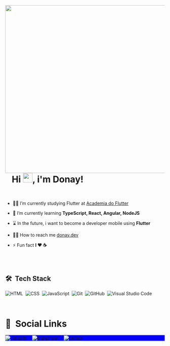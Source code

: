 <img align="right" height="530em" src="https://raw.githubusercontent.com/gist/lucasdonay/7329d013c542214a6a4eb148dbf08464/raw/55ec5796137d29980d23b3648b565a891ef52917/githubcardfinal2.svg">
<h1 align="left">⠀Hi <img src="https://media.giphy.com/media/hvRJCLFzcasrR4ia7z/giphy.gif" width="30px">, i'm Donay!</h1>
<br>


- 👨‍🎓   I’m currently studying Flutter at [Academia do Flutter](https://novo.academiadoflutter.com.br/)

- 🚀  I’m currently learning **TypeScript, React, Angular, NodeJS**

- ⌛  In the future, i want to become a developer mobile using **Flutter**

- 👨‍💻  How to reach me  [donay.dev](https://donay.dev)

- ⚡  Fun fact **I ❤️️ ☕**

<br><br>

## 🛠 &nbsp;Tech Stack

![HTML](https://img.shields.io/badge/-HTML-05122A?style=flat&logo=HTML5)&nbsp;
![CSS](https://img.shields.io/badge/-CSS-05122A?style=flat&logo=CSS3&logoColor=1572B6)&nbsp;
![JavaScript](https://img.shields.io/badge/-JavaScript-05122A?style=flat&logo=javascript)&nbsp;
![Git](https://img.shields.io/badge/-Git-05122A?style=flat&logo=git)&nbsp;
![GitHub](https://img.shields.io/badge/-GitHub-05122A?style=flat&logo=github)&nbsp;
![Visual Studio Code](https://img.shields.io/badge/-Visual%20Studio%20Code-05122A?style=flat&logo=visual-studio-code&logoColor=007ACC)&nbsp;

<br>

<h1 align="left"> 📡 &nbsp;Social Links</h1>
<p align="left" style="background:blue">  
<a href="https://www.linkedin.com/in/lucasdonay/" target="_blank">
  <img align="center" src="https://img.shields.io/badge/-lucasdonay-05122A?style=flat&logo=linkedin" alt="linkedin"/>
</a>  ⠀
    <a href="https://instagram.com/donays" target="_blank">
 <img align="center" src="https://img.shields.io/badge/-donays-05122A?style=flat&logo=instagram" alt="instagram"/>
</a>  
  ⠀
  <a href="https://twitter.com/donaydev" target="_blank">
  <img align="center" src="https://img.shields.io/badge/-donaydev-05122A?style=flat&logo=twitter" alt="twitter"/>
</a>
  
</p>
